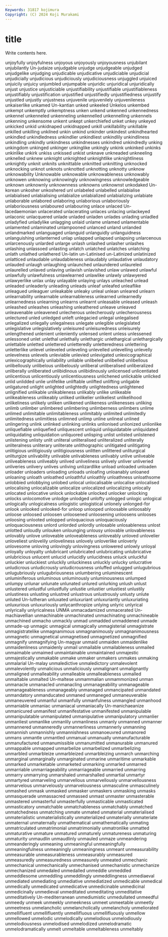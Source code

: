 ```yaml
---
Keywords: 31817 kojimura
Copyright: (C) 2024 Koji Murakami
---
```


# title

Write contents here.



 unjoyfully unjoyfulness unjoyous unjoyously unjoyousness unjubilant unjubilantly Un-judaize
unjudgable unjudge unjudgeable unjudged unjudgelike unjudging unjudicable unjudicative unjudiciable unjudicial
unjudicially unjudicious unjudiciously unjudiciousness unjuggled unjuiced unjuicily unjuicy unjumbled unjumpable
unjuridic unjuridical unjuridically unjust unjustice unjusticiable unjustifiability unjustifiable unjustifiableness unjustifiably
unjustification unjustified unjustifiedly unjustifiedness unjustify unjustled unjustly unjustness unjuvenile unjuvenilely
unjuvenileness unkaiserlike unkamed Un-kantian unked unkeeled Unkelos unkembed unkempt unkemptly
unkemptness unken unkend unkenned unkennedness unkennel unkenneled unkenneling unkennelled unkennelling
unkennels unkenning unkensome unkent unkept unkerchiefed unket unkey unkeyed unkicked
unkid unkidnaped unkidnapped unkill unkillability unkillable unkilled unkilling unkilned unkin
unkind unkinder unkindest unkindhearted unkindled unkindledness unkindlier unkindliest unkindlily unkindliness
unkindling unkindly unkindness unkindnesses unkindred unkindredly unking unkingdom unkinged unkinger
unkinglike unkingly unkink unkinked unkinks unkinlike unkirk unkiss unkissed unkist
unknave unkneaded unkneeling unknelled unknew unknight unknighted unknightlike unknightliness unknightly
unknit unknits unknittable unknitted unknitting unknocked unknocking unknot unknots unknotted
unknotting unknotty unknow unknowability Unknowable unknowable unknowableness unknowably unknowen unknowing
unknowingly unknowingness unknowledgeable unknown unknownly unknownness unknowns unknownst unkodaked Un-korean
unkosher unkoshered unl unlabeled unlabelled unlabialise unlabialised unlabialising unlabialize unlabialized
unlabializing unlabiate unlaborable unlabored unlaboring unlaborious unlaboriously unlaboriousness unlaboured unlabouring
unlace unlaced Un-lacedaemonian unlacerated unlacerating unlaces unlacing unlackeyed unlaconic unlacquered
unlade unladed unladen unlades unlading unladled unladyfied unladylike unlagging unlaid
unlame unlamed unlamentable unlamented unlaminated unlampooned unlanced unland unlanded unlandmarked
unlanguaged unlanguid unlanguidly unlanguidness unlanguishing unlanterned unlap unlapped unlapsed unlapsing
unlarcenous unlarcenously unlarded unlarge unlash unlashed unlasher unlashes unlashing unlassoed
unlasting unlatch unlatched unlatches unlatching unlath unlathed unlathered Un-latin un-Latinised
un-Latinized unlatinized unlatticed unlaudable unlaudableness unlaudably unlaudative unlaudatory unlauded unlaugh
unlaughing unlaunched unlaundered unlaureled unlaurelled unlaved unlaving unlavish unlavished unlaw
unlawed unlawful unlawfully unlawfulness unlawlearned unlawlike unlawly unlawyered unlawyerlike unlax
unlay unlayable unlaying unlays unleached unlead unleaded unleaderly unleading unleads
unleaf unleafed unleaflike unleagued unleaguer unleakable unleaky unleal unlean unleared
unlearn unlearnability unlearnable unlearnableness unlearned unlearnedly unlearnedness unlearning unlearns unlearnt
unleasable unleased unleash unleashed unleashes unleashing unleathered unleave unleaved unleavenable
unleavened unlecherous unlecherously unlecherousness unlectured unled unledged unleft unlegacied unlegal
unlegalised unlegalized unlegally unlegalness unlegate unlegible unlegislated unlegislative unlegislatively unleisured
unleisuredness unleisurely unlengthened unlenient unleniently unlensed unlent unless unlessened unlessoned
unlet unlethal unlethally unlethargic unlethargical unlethargically unlettable unletted unlettered unletteredly
unletteredness unlettering unletterlike unlevel unleveled unleveling unlevelled unlevelling unlevelly unlevelness
unlevels unleviable unlevied unlevigated unlexicographical unlexicographically unliability unliable unlibeled unlibelled
unlibellous unlibellously unlibelous unlibelously unliberal unliberalised unliberalized unliberally unliberated unlibidinous
unlibidinously unlicensed unlicentiated unlicentious unlicentiously unlicentiousness unlichened unlickable unlicked unlid
unlidded unlie unlifelike unliftable unlifted unlifting unligable unligatured unlight unlighted
unlightedly unlightedness unlightened unlignified unlikable unlikableness unlikably unlike unlikeable unlikeableness
unlikeably unliked unlikelier unlikeliest unlikelihood unlikeliness unlikely unliken unlikened unlikeness
unlikenesses unliking unlimb unlimber unlimbered unlimbering unlimberness unlimbers unlime unlimed
unlimitable unlimitableness unlimitably unlimited unlimitedly unlimitedness unlimitless unlimned unlimp unline
unlineal unlined unlingering unlink unlinked unlinking unlinks unlionised unlionized unlionlike
unliquefiable unliquefied unliquescent unliquid unliquidatable unliquidated unliquidating unliquidation unliquored unlisping
unlist unlisted unlistened unlistening unlisty unlit unliteral unliteralised unliteralized unliterally
unliteralness unliterary unliterate unlithographic unlitigated unlitigating unlitigious unlitigiously unlitigiousness unlitten
unlittered unliturgical unliturgize unlivability unlivable unlivableness unlivably unlive unliveable unliveableness
unliveably unlived unliveliness unlively unliver unliveried unliveries unlivery unlives unliving
unlizardlike unload unloaded unloaden unloader unloaders unloading unloads unloafing unloanably
unloaned unloaning unloath unloathed unloathful unloathly unloathness unloathsome unlobbied unlobbying
unlobed unlocal unlocalisable unlocalise unlocalised unlocalising unlocalizable unlocalize unlocalized unlocalizing
unlocally unlocated unlocative unlock unlockable unlocked unlocker unlocking unlocks unlocomotive
unlodge unlodged unlofty unlogged unlogic unlogical unlogically unlogicalness unlogistic unlogistical
unlonely unlonged-for unlook unlooked unlooked-for unloop unlooped unloosable unloosably unloose
unloosed unloosen unloosened unloosening unloosens unlooses unloosing unlooted unlopped unloquacious
unloquaciously unloquaciousness unlord unlorded unlordly unlosable unlosableness unlost unlotted unloudly
unlouken unlounging unlousy unlovable unlovableness unlovably unlove unloveable unloveableness unloveably
unloved unlovelier unloveliest unlovelily unloveliness unlovely unloverlike unloverly unlovesome unloving
unlovingly unlovingness unlowered unlowly unloyal unloyally unloyalty unlubricant unlubricated unlubricating
unlubricative unlubricious unlucent unlucid unlucidly unlucidness unluck unluckful unluckier unluckiest
unluckily unluckiness unluckly unlucky unlucrative unludicrous unludicrously unludicrousness unluffed unlugged
unlugubrious unlugubriously unlugubriousness unlumbering unluminescent unluminiferous unluminous unluminously unluminousness unlumped
unlumpy unlunar unlunate unlunated unlured unlurking unlush unlust unlustered unlustful
unlustfully unlustie unlustier unlustiest unlustily unlustiness unlusting unlustred unlustrous unlustrously
unlusty unlute unluted Un-lutheran unluxated unluxuriant unluxuriantly unluxuriating unluxurious unluxuriously
unlycanthropize unlying unlyric unlyrical unlyrically unlyricalness UNMA unmacadamized unmacerated Un-machiavellian
unmachinable unmachinated unmachinating unmachineable unmachined unmacho unmackly unmad unmadded unmaddened
unmade unmade-up unmagic unmagical unmagically unmagisterial unmagistrate unmagistratelike unmagnanimous unmagnanimously
unmagnanimousness unmagnetic unmagnetical unmagnetised unmagnetized unmagnified unmagnify unmagnifying Un-magyar unmaid
unmaiden unmaidenlike unmaidenliness unmaidenly unmail unmailable unmailableness unmailed unmaimable unmaimed
unmaintainable unmaintained unmajestic unmajestically unmakable unmake unmaker unmakers unmakes unmaking
unmalarial Un-malay unmaledictive unmaledictory unmalevolent unmalevolently unmalicious unmaliciously unmalignant unmalignantly
unmaligned unmalleability unmalleable unmalleableness unmalled unmaltable unmalted Un-maltese unmammalian unmammonized
unman unmanacle unmanacled unmanacling unmanageability unmanageable unmanageableness unmanageably unmanaged unmancipated
unmandated unmandatory unmanducated unmaned unmaneged unmaneuverable unmaneuvered unmanful unmanfully unmanfulness
unmangled unmanhood unmaniable unmaniac unmaniacal unmaniacally Un-manichaeanize unmanicured unmanifest unmanifestative
unmanifested unmanipulable unmanipulatable unmanipulated unmanipulative unmanipulatory unmanlier unmanliest unmanlike unmanlily
unmanliness unmanly unmanned unmanner unmannered unmanneredly unmannerliness unmannerly unmanning unmannish
unmannishly unmannishness unmanoeuvred unmanored unmans unmantle unmantled unmanual unmanually unmanufacturable
unmanufactured unmanumissible unmanumitted unmanurable unmanured unmappable unmapped unmarbelize unmarbelized unmarbelizing
unmarbled unmarbleize unmarbleized unmarbleizing unmarch unmarching unmarginal unmarginally unmarginated unmarine
unmaritime unmarkable unmarked unmarketable unmarketed unmarking unmarled unmarred unmarriable unmarriageability
unmarriageable unmarried unmarring unmarry unmarrying unmarshaled unmarshalled unmartial unmartyr unmartyred
unmarveling unmarvellous unmarvellously unmarvellousness unmarvelous unmarvelously unmarvelousness unmasculine unmasculinely unmashed
unmask unmasked unmasker unmaskers unmasking unmasks unmasquerade unmassacred unmassed unmast
unmaster unmasterable unmastered unmasterful unmasterfully unmasticable unmasticated unmasticatory unmatchable unmatchableness
unmatchably unmatched unmatchedness unmatching unmate unmated unmaterial unmaterialised unmaterialistic unmaterialistically
unmaterialized unmaterially unmateriate unmaternal unmaternally unmathematical unmathematically unmating unmatriculated unmatrimonial
unmatrimonially unmatronlike unmatted unmaturative unmature unmatured unmaturely unmatureness unmaturing unmaturity
unmaudlin unmaudlinly unmauled unmaze unmeandering unmeanderingly unmeaning unmeaningful unmeaningfully unmeaningfulness
unmeaningly unmeaningness unmeant unmeasurability unmeasurable unmeasurableness unmeasurably unmeasured unmeasuredly unmeasuredness
unmeasurely unmeated unmechanic unmechanical unmechanically unmechanised unmechanistic unmechanize unmechanized unmedaled
unmedalled unmeddle unmeddled unmeddlesome unmeddling unmeddlingly unmeddlingness unmediaeval unmediated unmediating
unmediative unmediatized unmedicable unmedical unmedically unmedicated unmedicative unmedicinable unmedicinal unmedicinally
unmedieval unmeditated unmeditating unmeditative unmeditatively Un-mediterranean unmediumistic unmedullated unmeedful unmeedy
unmeek unmeekly unmeekness unmeet unmeetable unmeetly unmeetness unmelancholic unmelancholically unmelancholy
unmeliorated unmellifluent unmellifluently unmellifluous unmellifluously unmellow unmellowed unmelodic unmelodically unmelodious
unmelodiously unmelodiousness unmelodised unmelodized unmelodramatic unmelodramatically unmelt unmeltable unmeltableness unmeltably
